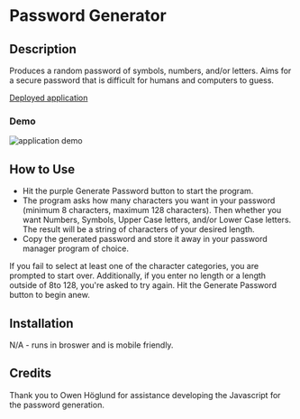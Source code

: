 # Password Generator

## Description
Produces a random password of symbols, numbers, and/or letters. Aims for a secure password that is difficult for humans and computers to guess.

[Deployed application](https://coryjquirk.github.io/password-generator/)

### Demo
<img src="https://coryjquirk.github.io/password-generator/images/demo.gif" alt="application demo">


## How to Use
* Hit the purple Generate Password button to start the program.
* The program asks how many characters you want in your password (minimum 8 characters, maximum 128 characters). Then whether you want Numbers, Symbols, Upper Case letters, and/or Lower Case letters. The result will be a string of characters of your desired length.
* Copy the generated password and store it away in your password manager program of choice.

If you fail to select at least one of the character categories, you are prompted to start over. Additionally, if you enter no length or a length outside of 8to 128, you're asked to try again. Hit the Generate Password button to begin anew. 

## Installation
N/A - runs in broswer and is mobile friendly.

## Credits
Thank you to Owen Höglund for assistance developing the Javascript for the password generation.

